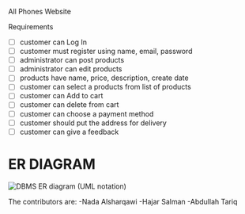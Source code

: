 All Phones Website

Requirements
- [ ] customer can Log In 
- [ ] customer must register using name, email, password
- [ ] administrator can post products
- [ ] administrator can edit products
- [ ] products have name, price, description, create date
- [ ] customer can select a products from list of products
- [ ] customer can Add to cart
- [ ] customer can delete from cart
- [ ] customer can choose a payment method 
- [ ] customer should put the address for delivery
- [ ] customer can give a feedback

# ER DIAGRAM
![DBMS ER diagram (UML notation)](https://user-images.githubusercontent.com/81968875/147393246-2bb3f950-895d-4289-a39e-95805f86682c.png)

The contributors are:
-Nada Alsharqawi
-Hajar Salman
-Abdullah Tariq


